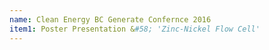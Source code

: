 ```yaml
---
name: Clean Energy BC Generate Confernce 2016
item1: Poster Presentation &#58; 'Zinc-Nickel Flow Cell'
---
```

